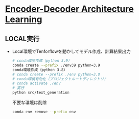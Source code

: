# [Encoder-Decoder Architecture Learning](https://github.com/GoogleCloudPlatform/asl-ml-immersion/blob/master/notebooks/text_models/solutions/text_generation.ipynb)

## LOCAL実行

* Local環境でTenforflowを動かしてモデル作成、計算結果出力

  ```bash
  # conda環境作成（python 3.9）
  conda create --prefix ./env39 python=3.9
  conda環境作成（python 3.8）
  # conda create --prefix ./env python=3.8
  # conda環境有効化（プロジェクトルートディレクトリ）
  # conda activate ./env
  # 実行
  python src/text_generation
  ```

  不要な環境は削除

  ```bash
  conda env remove --prefix env
  ```
